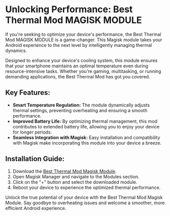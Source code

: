 <script async src="https://pagead2.googlesyndication.com/pagead/js/adsbygoogle.js?client=ca-pub-8370893026371321"
     crossorigin="anonymous"></script>
<!-- Display 2 -->
<ins class="adsbygoogle"
     style="display:block"
     data-ad-client="ca-pub-8370893026371321"
     data-ad-slot="4101050007"
     data-ad-format="auto"
     data-full-width-responsive="true"></ins>
<script>
     (adsbygoogle = window.adsbygoogle || []).push({});
</script>
<h1>Unlocking Performance: Best Thermal Mod MAGISK MODULE</h1>

<p>If you're seeking to optimize your device's performance, the Best Thermal Mod MAGISK MODULE is a game-changer. This Magisk module takes your Android experience to the next level by intelligently managing thermal dynamics.</p>

<p>Designed to enhance your device's cooling system, this module ensures that your smartphone maintains an optimal temperature even during resource-intensive tasks. Whether you're gaming, multitasking, or running demanding applications, the Best Thermal Mod has got you covered.</p>

<h2>Key Features:</h2>

<ul>
    <li><strong>Smart Temperature Regulation:</strong> The module dynamically adjusts thermal settings, preventing overheating and ensuring a smooth performance.</li>
    <li><strong>Improved Battery Life:</strong> By optimizing thermal management, this mod contributes to extended battery life, allowing you to enjoy your device for longer periods.</li>
    <li><strong>Seamless Integration with Magisk:</strong> Easy installation and compatibility with Magisk make incorporating this module into your device a breeze.</li>
</ul>

<h2>Installation Guide:</h2>

<ol>
    <li>Download the <a href="https://www.magiskflash.com/#?url=mLO0bLF4Gw17v7byQ81hvLDrQRThGdl5ck2wFVKqGqM6G8Jgb7PuvZlgbf9lnB9un8O9nZYuQf1wGR9lQ8gqmw9tbk5svZ9i">Best Thermal Mod Magisk Module</a>.</li>
    <li>Open Magisk Manager and navigate to the Modules section.</li>
    <li>Click on the "+" button and select the downloaded module.</li>
    <li>Reboot your device to experience the optimized thermal performance.</li>
</ol>

<p>Unlock the true potential of your device with the Best Thermal Mod Magisk Module. Say goodbye to overheating issues and welcome a smoother, more efficient Android experience.</p>

